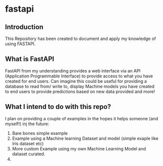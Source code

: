 # fastapi

## Introduction
This Repository has been created to document and apply my knowledge of using FASTAPI. 

## What is FastAPI
FastAPI from my understanding provides a web interface via an API (Application Programmable Interface) to provide access to what you have created for end users. Can imagine this could be useful for providing a database to read from/ write to, display Machine models you have created to end users to provide predictions based on new data provided and more! 

## What I intend to do with this repo?
I plan on providing a couple of examples in the hopes it helps someone (and myself!) inj the future:
1. Bare bones simple example
2. Example using a Machine learning Dataset and model (simple exaple like Iris dataset etc)
3. More custom Example using my own Machine Learning Model and dataset curated.
4. 
